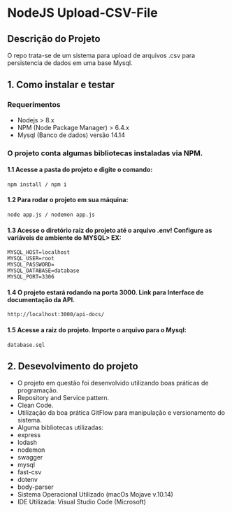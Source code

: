 # NodeJS Upload-CSV-File

## Descrição do Projeto
O repo trata-se de um sistema para upload de arquivos .csv para persistencia de dados em uma base Mysql.

## 1. Como instalar e testar

### Requerimentos
- Nodejs > 8.x
- NPM (Node Package Manager) > 6.4.x
- Mysql (Banco de dados) versão 14.14

### O projeto conta algumas bibliotecas instaladas via NPM.
#### 1.1 Acesse a pasta do projeto e digite o comando: 

```
npm install / npm i
```

#### 1.2 Para rodar o projeto em sua máquina: 

```
node app.js / nodemon app.js
```

#### 1.3 Acesse o diretório raiz do projeto até o arquivo .env! Configure as variáveis de ambiente do MYSQL> EX:

```
MYSQL_HOST=localhost
MYSQL_USER=root
MYSQL_PASSWORD=
MYSQL_DATABASE=database
MYSQL_PORT=3306
```

#### 1.4 O projeto estará rodando na porta 3000. Link para Interface de documentação da API.

```
http://localhost:3000/api-docs/
```

#### 1.5 Acesse a raiz do projeto. Importe o arquivo para o Mysql:

```
database.sql
```

## 2. Desevolvimento do projeto

 * O projeto em questão foi desenvolvido utilizando boas práticas de programação. 
 * Repository and Service pattern.
 * Clean Code.
 * Utilização da boa prática GitFlow para manipulação e versionamento do sistema.
 * Alguma bibliotecas utilizadas:
 * express
 * lodash
 * nodemon 
 * swagger
 * mysql
 * fast-csv
 * dotenv
 * body-parser
 * Sistema Operacional Utilizado (macOs Mojave v.10.14)
 * IDE Utilizada: Visual Studio Code (Microsoft)

